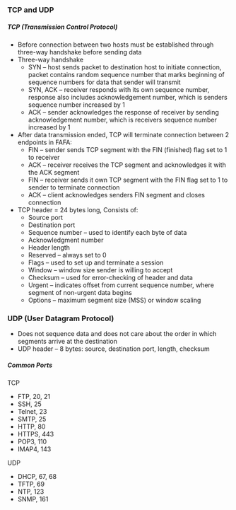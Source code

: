 ### TCP and UDP 

##### TCP (Transmission Control Protocol)
-	Before connection between two hosts must be established through three-way handshake before sending data 
-	Three-way handshake
    - SYN – host sends packet to destination host to initiate connection, packet contains random sequence number that marks beginning of sequence numbers for data that sender will transmit 
    - SYN, ACK – receiver responds with its own sequence number, response also includes acknowledgement number, which is senders sequence number increased by 1 
    - ACK – sender acknowledges the response of receiver by sending acknowledgement number, which is receivers sequence number increased by 1 
-	After data transmission ended, TCP will terminate connection between 2 endpoints in FAFA:
    - FIN – sender sends TCP segment with the FIN (finished) flag set to 1 to receiver 
    - ACK – receiver receives the TCP segment and acknowledges it with the ACK segment 
    - FIN – receiver sends it own TCP segment with the FIN flag set to 1 to sender to terminate connection 
    - ACK – client acknowledges senders FIN segment and closes connection 
-	TCP header = 24 bytes long, Consists of:
    - Source port
    - Destination port
    - Sequence number – used to identify each byte of data 
    - Acknowledgment number 
    - Header length
    - Reserved – always set to 0
    - Flags – used to set up and terminate a session
    - Window – window size sender is willing to accept
    - Checksum – used for error-checking of header and data 
    - Urgent – indicates offset from current sequence number, where segment of non-urgent data begins
    - Options – maximum segment size (MSS) or window scaling

### UDP (User Datagram Protocol)
-	Does not sequence data and does not care about the order in which segments arrive at the destination
-	UDP header – 8 bytes: source, destination port, length, checksum 


##### Common Ports 

TCP
- FTP, 20, 21
- SSH, 25
- Telnet, 23
- SMTP, 25
- HTTP, 80 
- HTTPS, 443
- POP3, 110
- IMAP4, 143

UDP
- DHCP, 67, 68
- TFTP, 69
- NTP, 123
- SNMP, 161 
